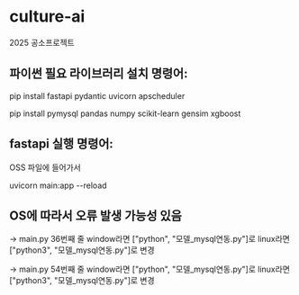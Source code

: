 # culture-ai
2025 공소프로젝트  

## 파이썬 필요 라이브러리 설치 명령어:

pip install fastapi pydantic uvicorn apscheduler

pip install pymysql pandas numpy scikit-learn gensim xgboost  


## fastapi 실행 명령어:

OSS 파일에 들어가서

uvicorn main:app --reload  


## OS에 따라서 오류 발생 가능성 있음

-> main.py 36번째 줄 window라면 ["python", "모델_mysql연동.py"]로
linux라면 ["python3", "모델_mysql연동.py"]로 변경

-> main.py 54번째 줄 window라면 ["python", "모델_mysql연동.py"]로
linux라면 ["python3", "모델_mysql연동.py"]로 변경
